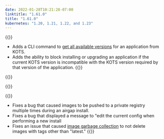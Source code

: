 ```yaml
---
date: 2022-01-28T10:21:28-07:00
linktitle: "1.61.0"
title: "1.61.0"
kubernetes: "1.20, 1.21, 1.22, and 1.23"
---
```


{{<features>}}
* Adds a CLI command to [get all available versions](https://kots.io/kots-cli/get/versions/) for an application from KOTS.
* Adds the ability to block installing or upgrading an application if the current KOTS version is incompatible with the KOTS version required by that version of the application.
{{</features>}}

{{<changes>}}

{{</changes>}}

{{<fixes>}}
* Fixes a bug that caused images to be pushed to a private registry multiple times during an airgap install.
* Fixes a bug that displayed a message to "edit the current config when performing a new install
* Fixes an issue that caused [image garbage collection](/kotsadm/registries/kurl-registry/#image-garbage-collection) to not delete images with tags other than "latest."
{{</fixes>}}
